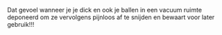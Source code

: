 Dat gevoel wanneer je je dick en ook je ballen in een vacuum ruimte deponeerd om ze vervolgens pijnloos af te snijden en bewaart voor later gebruik!!!
